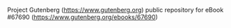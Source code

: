 Project Gutenberg (https://www.gutenberg.org) public repository for
eBook #67690 (https://www.gutenberg.org/ebooks/67690)
